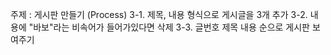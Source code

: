 주제 : 게시판 만들기
		(Process)
		3-1. 제목, 내용 형식으로 게시글을 3개 추가
		3-2. 내용에 "바보"라는 비속어가 들어가있다면 삭제
		3-3. 글번호 제목 내용 순으로 게시판 보여주기
